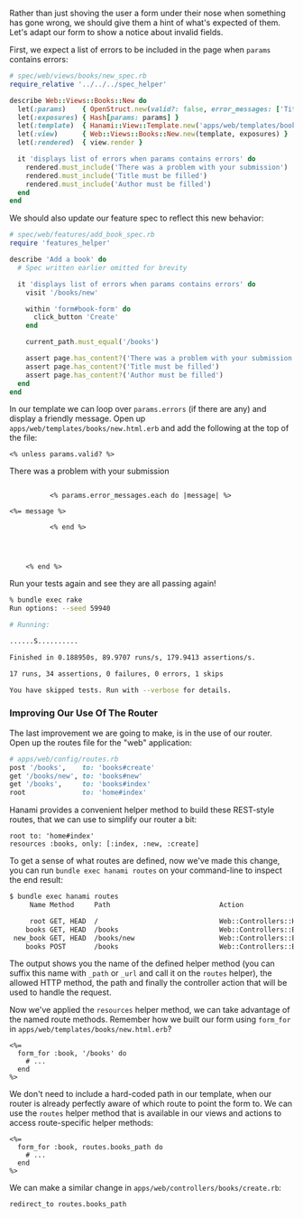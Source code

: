 Rather than just shoving the user a form under their nose when something has gone wrong, we should give them a hint of what's expected of them. Let's adapt our form to show a notice about invalid fields.

First, we expect a list of errors to be included in the page when `params` contains errors:
    
```rb    
# spec/web/views/books/new_spec.rb
require_relative '../../../spec_helper'

describe Web::Views::Books::New do
  let(:params)    { OpenStruct.new(valid?: false, error_messages: ['Title must be filled', 'Author must be filled']) }
  let(:exposures) { Hash[params: params] }
  let(:template)  { Hanami::View::Template.new('apps/web/templates/books/new.html.erb') }
  let(:view)      { Web::Views::Books::New.new(template, exposures) }
  let(:rendered)  { view.render }

  it 'displays list of errors when params contains errors' do
    rendered.must_include('There was a problem with your submission')
    rendered.must_include('Title must be filled')
    rendered.must_include('Author must be filled')
  end
end
```    

We should also update our feature spec to reflect this new behavior:
    
```rb    
# spec/web/features/add_book_spec.rb
require 'features_helper'

describe 'Add a book' do
  # Spec written earlier omitted for brevity

  it 'displays list of errors when params contains errors' do
    visit '/books/new'

    within 'form#book-form' do
      click_button 'Create'
    end

    current_path.must_equal('/books')

    assert page.has_content?('There was a problem with your submission')
    assert page.has_content?('Title must be filled')
    assert page.has_content?('Author must be filled')
  end
end
```    

In our template we can loop over `params.errors` (if there are any) and display a friendly message. Open up `apps/web/templates/books/new.html.erb` and add the following at the top of the file:
    
```    
<% unless params.valid? %>
```     

        
There was a problem with your submission

```        

          <% params.error_messages.each do |message| %>
            
<%= message %>

          <% end %>
        

      

    <% end %>
```    

Run your tests again and see they are all passing again!
    
```sh    
% bundle exec rake
Run options: --seed 59940

# Running:

......S..........

Finished in 0.188950s, 89.9707 runs/s, 179.9413 assertions/s.

17 runs, 34 assertions, 0 failures, 0 errors, 1 skips

You have skipped tests. Run with --verbose for details.
```    

### [ ](http://hanamirb.org#improving-our-use-of-the-router)Improving Our Use Of The Router

The last improvement we are going to make, is in the use of our router. Open up the routes file for the "web" application:
    
```rb    
# apps/web/config/routes.rb
post '/books',    to: 'books#create'
get '/books/new', to: 'books#new'
get '/books',     to: 'books#index'
root              to: 'home#index'
```    

Hanami provides a convenient helper method to build these REST-style routes, that we can use to simplify our router a bit:
    
```    
root to: 'home#index'
resources :books, only: [:index, :new, :create]
```    

To get a sense of what routes are defined, now we've made this change, you can run `bundle exec hanami routes` on your command-line to inspect the end result:
    
```sh    
$ bundle exec hanami routes
     Name Method     Path                           Action

     root GET, HEAD  /                              Web::Controllers::Home::Index
    books GET, HEAD  /books                         Web::Controllers::Books::Index
 new_book GET, HEAD  /books/new                     Web::Controllers::Books::New
    books POST       /books                         Web::Controllers::Books::Create
```    

The output shows you the name of the defined helper method (you can suffix this name with `_path` or `_url` and call it on the `routes` helper), the allowed HTTP method, the path and finally the controller action that will be used to handle the request.

Now we've applied the `resources` helper method, we can take advantage of the named route methods. Remember how we built our form using `form_for` in `apps/web/templates/books/new.html.erb`?
    
```    
<%=
  form_for :book, '/books' do
    # ...
  end
%>
```    

We don't need to include a hard-coded path in our template, when our router is already perfectly aware of which route to point the form to. We can use the `routes` helper method that is available in our views and actions to access route-specific helper methods:
    
```    
<%=
  form_for :book, routes.books_path do
    # ...
  end
%>
```    

We can make a similar change in `apps/web/controllers/books/create.rb`:
    
```    
redirect_to routes.books_path
```
